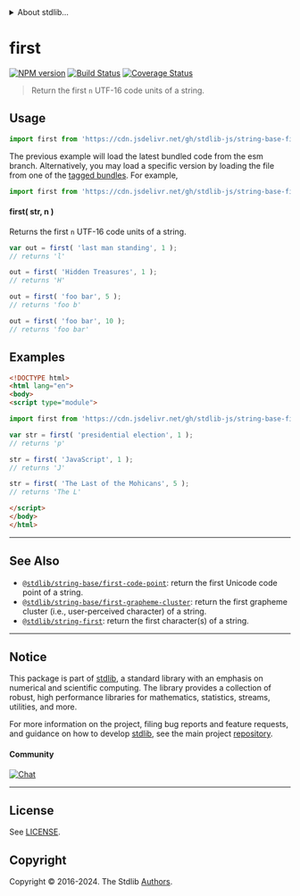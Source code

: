 <!--

@license Apache-2.0

Copyright (c) 2023 The Stdlib Authors.

Licensed under the Apache License, Version 2.0 (the "License");
you may not use this file except in compliance with the License.
You may obtain a copy of the License at

   http://www.apache.org/licenses/LICENSE-2.0

Unless required by applicable law or agreed to in writing, software
distributed under the License is distributed on an "AS IS" BASIS,
WITHOUT WARRANTIES OR CONDITIONS OF ANY KIND, either express or implied.
See the License for the specific language governing permissions and
limitations under the License.

-->


<details>
  <summary>
    About stdlib...
  </summary>
  <p>We believe in a future in which the web is a preferred environment for numerical computation. To help realize this future, we've built stdlib. stdlib is a standard library, with an emphasis on numerical and scientific computation, written in JavaScript (and C) for execution in browsers and in Node.js.</p>
  <p>The library is fully decomposable, being architected in such a way that you can swap out and mix and match APIs and functionality to cater to your exact preferences and use cases.</p>
  <p>When you use stdlib, you can be absolutely certain that you are using the most thorough, rigorous, well-written, studied, documented, tested, measured, and high-quality code out there.</p>
  <p>To join us in bringing numerical computing to the web, get started by checking us out on <a href="https://github.com/stdlib-js/stdlib">GitHub</a>, and please consider <a href="https://opencollective.com/stdlib">financially supporting stdlib</a>. We greatly appreciate your continued support!</p>
</details>

# first

[![NPM version][npm-image]][npm-url] [![Build Status][test-image]][test-url] [![Coverage Status][coverage-image]][coverage-url] <!-- [![dependencies][dependencies-image]][dependencies-url] -->

> Return the first `n` UTF-16 code units of a string.



<section class="usage">

## Usage

```javascript
import first from 'https://cdn.jsdelivr.net/gh/stdlib-js/string-base-first@esm/index.mjs';
```
The previous example will load the latest bundled code from the esm branch. Alternatively, you may load a specific version by loading the file from one of the [tagged bundles](https://github.com/stdlib-js/string-base-first/tags). For example,

```javascript
import first from 'https://cdn.jsdelivr.net/gh/stdlib-js/string-base-first@v0.2.1-esm/index.mjs';
```

#### first( str, n )

Returns the first `n` UTF-16 code units of a string.

```javascript
var out = first( 'last man standing', 1 );
// returns 'l'

out = first( 'Hidden Treasures', 1 );
// returns 'H'

out = first( 'foo bar', 5 );
// returns 'foo b'

out = first( 'foo bar', 10 );
// returns 'foo bar'
```

</section>

<!-- /.usage -->

<section class="examples">

## Examples

<!-- eslint no-undef: "error" -->

```html
<!DOCTYPE html>
<html lang="en">
<body>
<script type="module">

import first from 'https://cdn.jsdelivr.net/gh/stdlib-js/string-base-first@esm/index.mjs';

var str = first( 'presidential election', 1 );
// returns 'p'

str = first( 'JavaScript', 1 );
// returns 'J'

str = first( 'The Last of the Mohicans', 5 );
// returns 'The L'

</script>
</body>
</html>
```

</section>

<!-- /.examples -->

<!-- Section for related `stdlib` packages. Do not manually edit this section, as it is automatically populated. -->

<section class="related">

* * *

## See Also

-   <span class="package-name">[`@stdlib/string-base/first-code-point`][@stdlib/string/base/first-code-point]</span><span class="delimiter">: </span><span class="description">return the first Unicode code point of a string.</span>
-   <span class="package-name">[`@stdlib/string-base/first-grapheme-cluster`][@stdlib/string/base/first-grapheme-cluster]</span><span class="delimiter">: </span><span class="description">return the first grapheme cluster (i.e., user-perceived character) of a string.</span>
-   <span class="package-name">[`@stdlib/string-first`][@stdlib/string/first]</span><span class="delimiter">: </span><span class="description">return the first character(s) of a string.</span>

</section>

<!-- /.related -->

<!-- Section for all links. Make sure to keep an empty line after the `section` element and another before the `/section` close. -->


<section class="main-repo" >

* * *

## Notice

This package is part of [stdlib][stdlib], a standard library with an emphasis on numerical and scientific computing. The library provides a collection of robust, high performance libraries for mathematics, statistics, streams, utilities, and more.

For more information on the project, filing bug reports and feature requests, and guidance on how to develop [stdlib][stdlib], see the main project [repository][stdlib].

#### Community

[![Chat][chat-image]][chat-url]

---

## License

See [LICENSE][stdlib-license].


## Copyright

Copyright &copy; 2016-2024. The Stdlib [Authors][stdlib-authors].

</section>

<!-- /.stdlib -->

<!-- Section for all links. Make sure to keep an empty line after the `section` element and another before the `/section` close. -->

<section class="links">

[npm-image]: http://img.shields.io/npm/v/@stdlib/string-base-first.svg
[npm-url]: https://npmjs.org/package/@stdlib/string-base-first

[test-image]: https://github.com/stdlib-js/string-base-first/actions/workflows/test.yml/badge.svg?branch=v0.2.1
[test-url]: https://github.com/stdlib-js/string-base-first/actions/workflows/test.yml?query=branch:v0.2.1

[coverage-image]: https://img.shields.io/codecov/c/github/stdlib-js/string-base-first/main.svg
[coverage-url]: https://codecov.io/github/stdlib-js/string-base-first?branch=main

<!--

[dependencies-image]: https://img.shields.io/david/stdlib-js/string-base-first.svg
[dependencies-url]: https://david-dm.org/stdlib-js/string-base-first/main

-->

[chat-image]: https://img.shields.io/gitter/room/stdlib-js/stdlib.svg
[chat-url]: https://app.gitter.im/#/room/#stdlib-js_stdlib:gitter.im

[stdlib]: https://github.com/stdlib-js/stdlib

[stdlib-authors]: https://github.com/stdlib-js/stdlib/graphs/contributors

[umd]: https://github.com/umdjs/umd
[es-module]: https://developer.mozilla.org/en-US/docs/Web/JavaScript/Guide/Modules

[deno-url]: https://github.com/stdlib-js/string-base-first/tree/deno
[deno-readme]: https://github.com/stdlib-js/string-base-first/blob/deno/README.md
[umd-url]: https://github.com/stdlib-js/string-base-first/tree/umd
[umd-readme]: https://github.com/stdlib-js/string-base-first/blob/umd/README.md
[esm-url]: https://github.com/stdlib-js/string-base-first/tree/esm
[esm-readme]: https://github.com/stdlib-js/string-base-first/blob/esm/README.md
[branches-url]: https://github.com/stdlib-js/string-base-first/blob/main/branches.md

[stdlib-license]: https://raw.githubusercontent.com/stdlib-js/string-base-first/main/LICENSE

<!-- <related-links> -->

[@stdlib/string/base/first-code-point]: https://github.com/stdlib-js/string-base-first-code-point/tree/esm

[@stdlib/string/base/first-grapheme-cluster]: https://github.com/stdlib-js/string-base-first-grapheme-cluster/tree/esm

[@stdlib/string/first]: https://github.com/stdlib-js/string-first/tree/esm

<!-- </related-links> -->

</section>

<!-- /.links -->
